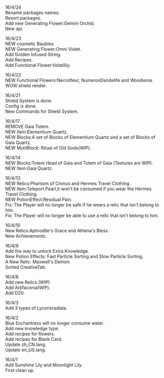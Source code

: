 16/4/24<br>
Rename packages names.<br>
Resort packages.<br>
Add new Generating Flower:Gemini Orchid.<br>
New api.<br>

16/4/23<br>
NEW cosmetic Baubles.<br>
NEW Generating Flower:Omni Violet.<br>
Add Golden Infused String.<br>
Add Recipes.<br>
Add Functional Flower:Volatilily.<br>

16/4/22<br>
NEW Functional Flowers:Necrofleur, NumeronDandelife and Woodienia.<br>
WOW shield render.<br>

16/4/21<br>
Shield System is done.<br>
Config is done.<br>
New Commands for Shield System.<br>

16/4/17<br>
REMOVE Gaia Totem.<br>
NEW Item:Elementium Quartz.<br>
NEW Blocks:A set of Blocks of Elementium Quartz and a set of Blocks of Gaia Quartz.<br>
NEW MutilBlock: Ritual of Old Gods(WIP).<br>

16/4/14<br>
NEW Blocks:Totem Head of Gaia and Totem of Gaia (Textures are WIP).<br>
NEW Item:Gaia Quartz.<br>

16/4/13<br>
NEW Relics:Phantom of Cronus and Hermes Travel Clothing.<br>
NEW Item:Teleport Pearl,it won't be consumed if you wear the Hermes Travel Clothing.<br>
NEW PotionEffect:Residual Pain.<br>
Fix: The Player will no longer be safe if he wears a relic that isn't belong to him.<br>
Fix: The Player will no longer be able to use a relic that isn't belong to him.<br>

16/4/10<br>
New Relics:Aphrodite's Grace and Athena's Bless.<br>
New Achievements.<br>

16/4/9<br>
Add the way to unlock Extra Knowledge.<br>
New Potion Effects: Fast Particle Sorting and Slow Particle Sorting.<br>
A New Relic: Maxwell's Demon.<br>
Sorted CreativeTab.<br>

16/4/8<br>
Add new Relics.(WIP)<br>
Add Artifaconia(WIP).<br>
Add D20.<br>

16/4/3<br>
Add 3 types of Lycorisradiata.<br>

16/4/2<br>
Blue Enchantress will no longer consume water.<br>
Add new knowledge type.<br>
Add recipes for flowers.<br>
Add recipes for Blank Card.<br>
Update zh_CN.lang.<br>
Update en_US.lang.<br>

16/4/1<br>
Add Sunshine Lily and Moonlight Lily.<br>
First clean up.<br>
